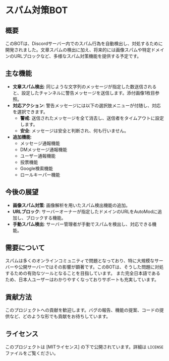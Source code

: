 # スパム対策BOT

## 概要
このBOTは、Discordサーバー内でのスパム行為を自動検出し、対処するために開発されました。文章スパムの検出に加え、将来的には画像スパムや特定ドメインのURLブロックなど、多様なスパム対策機能を提供する予定です。

## 主な機能
- **文章スパム検出**: 同じような文字列のメッセージが指定した数送信されると、設定したチャンネルに警告メッセージを送信します。添付画像1枚目参照。
- **対応アクション**: 警告メッセージには以下の選択肢メニューが付随し、対応を選択できます。
  - **警戒**: 送信されたメッセージを全て消去し、送信者をタイムアウトに設定します。
  - **安全**: メッセージは安全と判断され、何も行いません。
- **追加機能**:
  - メッセージ通報機能
  - DMメッセージ通報機能
  - ユーザー通報機能
  - 投票機能
  - Google検索機能
  - ロールキーパー機能

## 今後の展望
- **画像スパム対策**: 画像解析を用いたスパム検出機能の追加。
- **URLブロック**: サーバーオーナーが指定したドメインのURLをAutoModに追加し、ブロックする機能。
- **手動スパム検出**: サーバー管理者が手動でスパムを検出し、対応できる機能。

## 需要について
スパムは多くのオンラインコミュニティで問題となっており、特に大規模なサーバーや公開サーバーではその影響が顕著です。このBOTは、そうした問題に対処するための有効なツールとなることを目指しています。
また完全日本語であるため、日本人ユーザーはわかりやすくなっておりサポートも充実しています。

## 貢献方法
このプロジェクトへの貢献を歓迎します。バグの報告、機能の提案、コードの提供など、どのような形でも貢献をお待ちしています。

## ライセンス
このプロジェクトは [MITライセンス] の下で公開されています。詳細は `LICENSE` ファイルをご覧ください。